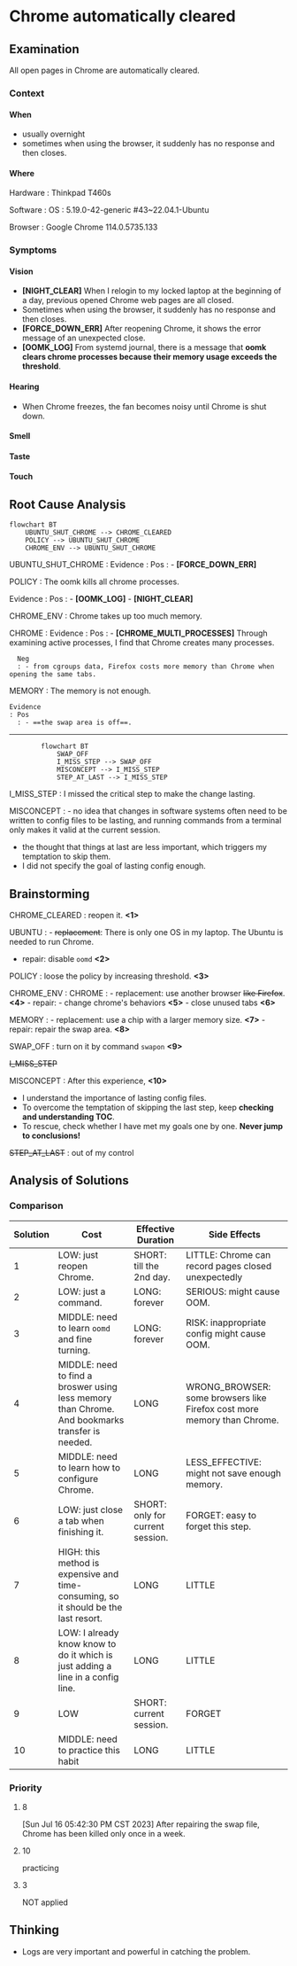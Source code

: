 # Chrome automatically cleared

## Examination
[problem overview]: #

All open pages in Chrome are automatically cleared.

### Context

#### When
[Specification: year, season, daytime, after some events]: #

- usually overnight
- sometimes when using the browser, it suddenly has no response and then closes.

#### Where
[Localization]: #

Hardware
: Thinkpad T460s

Software
: OS
  : 5.19.0-42-generic #43~22.04.1-Ubuntu
  
  Browser
  : Google Chrome 114.0.5735.133
  
### Symptoms
[why: avoid biases]: #
[how: comparison between actuation and expectation]: #
[why: collect evidence used by hypothesis built in the root cause analysis phrase]: #
[specification: location, degree]: #

#### Vision

- **[NIGHT_CLEAR]** When I relogin to my locked laptop at the beginning of a day, previous opened Chrome web pages are all closed.
- Sometimes when using the browser, it suddenly has no response and then closes.
- **[FORCE_DOWN_ERR]** After reopening Chrome, it shows the error message of an unexpected close.
- **[OOMK_LOG]** From systemd journal, there is a message that **oomk clears chrome processes because their memory usage exceeds the threshold**.

#### Hearing

- When Chrome freezes, the fan becomes noisy until Chrome is shut down.
  
#### Smell

#### Taste

#### Touch

## Root Cause Analysis
[backward cause reasoning for general problems]: #
[recursive trouble shooting for engineering problems to an atomic level (build hypothesis, use evidence (examination  + unit tests))]: #

```mermaid
flowchart BT
	UBUNTU_SHUT_CHROME --> CHROME_CLEARED
	POLICY --> UBUNTU_SHUT_CHROME
	CHROME_ENV --> UBUNTU_SHUT_CHROME  
```

UBUNTU_SHUT_CHROME
: Evidence
  : Pos
    : - **[FORCE_DOWN_ERR]**

POLICY
: The oomk kills all chrome processes.
      
  Evidence
  : Pos
    : - **[OOMK_LOG]**
      - **[NIGHT_CLEAR]**     

CHROME_ENV
: Chrome takes up too much memory.
  
  CHROME
  : Evidence
    : Pos 
      : - **[CHROME_MULTI_PROCESSES]** Through examining active processes, I find that Chrome creates many processes.
   
      Neg
      : - from cgroups data, Firefox costs more memory than Chrome when opening the same tabs.

  MEMORY
  : The memory is not enough.
    
    Evidence
    : Pos
      : - ==the swap area is off==.

---    
```mermaid
		flowchart BT
			SWAP_OFF
			I_MISS_STEP --> SWAP_OFF
		    MISCONCEPT --> I_MISS_STEP
		    STEP_AT_LAST --> I_MISS_STEP
```

I_MISS_STEP
: I missed the critical step to make the change lasting.

MISCONCEPT
: - no idea that changes in software systems often need to be written to config files to be lasting, and running commands from a terminal only makes it valid at the current session.
  - the thought that things at last are less important, which triggers my temptation to skip them.
  - I did not specify the goal of lasting config enough.


## Brainstorming
[removal of touchable physical objects is applicable]: #
[replacement V.S repair. Localize the problem to an atomic level where fixing it components is more expensive than replacing it as a whole]: #

CHROME_CLEARED
: reopen it. **<1>**

UBUNTU
: - ~~replacement~~: There is only one OS in my laptop. The Ubuntu is needed to run Chrome. 
  - repair: disable `oomd` **<2>**
 
POLICY
: loose the policy by increasing threshold. **<3>** 

CHROME_ENV
: CHROME
  : - replacement: use another browser ~~like Firefox~~. **<4>**
    - repair: 
	    - change chrome's behaviors **<5>**
	    - close unused tabs **<6>**
	   
  MEMORY
  : - replacement: use a chip with a larger memory size. **<7>**
    - repair: repair the swap area. **<8>**   

SWAP_OFF
: turn on it by command `swapon` **<9>**

~~I_MISS_STEP~~

MISCONCEPT
: After this experience, **<10>**
  - I understand the importance of lasting config files.
  - To overcome the temptation of skipping the last step, keep **checking and understanding TOC**.
  - To rescue, check whether I have met my goals one by one. **Never jump to conclusions!**

~~STEP_AT_LAST~~
: out of my control 

## Analysis of Solutions

### Comparison

| Solution | Cost | Effective Duration | Side Effects |
| --- | --- | --- | --- |
| 1 | LOW: just reopen Chrome. | SHORT: till the 2nd day. | LITTLE: Chrome can record pages closed unexpectedly |
| 2 | LOW: just a command. | LONG: forever | SERIOUS: might cause OOM. |
| 3 | MIDDLE: need to learn `oomd` and fine turning. | LONG: forever | RISK: inappropriate config might cause OOM. |
| 4 | MIDDLE: need to find a broswer using less memory than Chrome. And bookmarks transfer is needed. | LONG | WRONG_BROWSER: some browsers like Firefox cost more memory than Chrome.|
| 5 | MIDDLE: need to learn how to configure Chrome. | LONG | LESS_EFFECTIVE: might not save enough memory. |
| 6 | LOW: just close a tab when finishing it. | SHORT: only for current session. | FORGET: easy to forget this step. |
| 7 | HIGH: this method is expensive and time-consuming, so it should be the last resort. | LONG | LITTLE |
| 8 | LOW: I already know know to do it which is just adding a line in a config line. | LONG | LITTLE |
| 9 | LOW | SHORT: current session. | FORGET |
| 10 | MIDDLE: need to practice this habit | LONG | LITTLE |

### Priority
1.	8
	
	[Sun Jul 16 05:42:30 PM CST 2023] After repairing the swap file, Chrome has been killed only once in a week.

2.	10

	practicing
	
3.	3   
	
	NOT applied
	
## Thinking
[Lessons learned from this experience]: #
- Logs are very important and powerful in catching the problem.



<!--stackedit_data:
eyJoaXN0b3J5IjpbLTQ5MDU0NjIyMCwtMTU5MzA5MDEzNywtND
Q5MzMwMTI2LDE3MDExNDg2MjUsMTk4NTQ4NjI4XX0=
-->